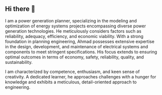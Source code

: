 ## Hi there 👋

I am a power generation planner, specializing in the modeling and optimization of energy systems projects encompassing diverse power generation technologies. He meticulously considers factors such as reliability, adequacy, efficiency, and economic viability. 
With a strong foundation in planning engineering, Ahmad possesses extensive expertise in the design, development, and maintenance of electrical systems and components to meet stringent specifications. His focus extends to ensuring optimal outcomes in terms of economy, safety, reliability, quality, and sustainability.

I am characterized by competence, enthusiasm, and keen sense of creativity. A dedicated learner, he approaches challenges with a hunger for knowledge and exhibits a meticulous, detail-oriented approach to engineering.
